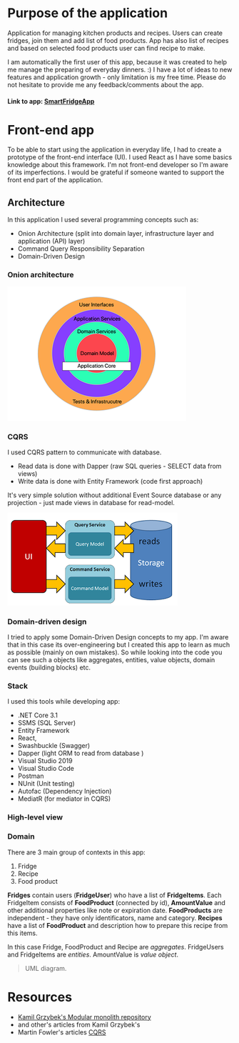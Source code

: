 # Purpose of the application

Application for managing kitchen products and recipes. 
Users can create fridges, join them and add list of food products. 
App has also list of recipes and based on selected food products user can find recipe to make.

I am automatically the first user of this app, because it was created to help me manage the preparing of everyday dinners. :)
I have a lot of ideas to new features and application growth - only limitation is my free time. 
Please do not hesitate to provide me any feedback/comments about the app.


#### Link to app: [SmartFridgeApp](https://smartfridgeapp.pl/ "Link to app")

# Front-end app

To be able to start using the application in everyday life, I had to create a prototype of the front-end interface (UI). 
I used React as I have some basics knowledge about this framework. 
I'm not front-end developer so I'm aware of its imperfections. I would be grateful if someone wanted to support the front end part of the application.

## Architecture

In this application I used several programming concepts such as:
- Onion Architecture (split into domain layer, infrastructure layer and application (API) layer)
- Command Query Responsibility Separation
- Domain-Driven Design

### Onion architecture

![Alt text](misc/img/onion-architecture.png?raw=true "Onion architecture")

### CQRS

I used CQRS pattern to communicate with database. 
- Read data is done with Dapper (raw SQL queries - SELECT data from views)
- Write data is done with Entity Framework (code first approach)

It's very simple solution without additional Event Source database or any projection - just made views in database for read-model.

![Alt text](misc/img/cqrs.PNG?raw=true "CQRS pattern")

### Domain-driven design

I tried to apply some Domain-Driven Design concepts to my app. 
I'm aware that in this case its over-engineering but I created this app to learn as much as possible (mainly on own mistakes).
So while looking into the code you can see such a objects like aggregates, entities, value objects, domain events (building blocks) etc. 

### Stack

I used this tools while developing app:
- .NET Core 3.1
- SSMS (SQL Server)
- Entity Framework
- React,
- Swashbuckle (Swagger)
- Dapper (light ORM to read from database )
- Visual Studio 2019
- Visual Studio Code
- Postman
- NUnit (Unit testing)
- Autofac (Dependency Injection)
- MediatR (for mediator in CQRS)

### High-level view

### Domain

There are 3 main group of contexts in this app: 
1. Fridge 
2. Recipe
3. Food product

**Fridges** contain users (**FridgeUser**) who have a list of **FridgeItems**. 
Each FridgeItem consists of **FoodProduct** (connected by id), **AmountValue** and other additional properties like note or expiration date.
**FoodProducts** are independent - they have only identificators, name and category.
**Recipes** have a list of **FoodProduct** and description how to prepare this recipe from this items.

In this case Fridge, FoodProduct and Recipe are *aggregates*. 
FridgeUsers and FridgeItems are *entities*.
AmountValue is *value object*.

> UML diagram.


# Resources

- [Kamil Grzybek's Modular monolith repository](https://github.com/kgrzybek/modular-monolith-with-ddd "Github link")   
- and other's articles from Kamil Grzybek's
- Martin Fowler's articles [CQRS](https://martinfowler.com/bliki/CQRS.html "cqrs")





